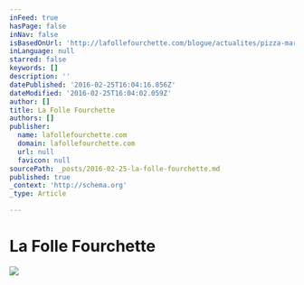 ```yaml
---
inFeed: true
hasPage: false
inNav: false
isBasedOnUrl: 'http://lafollefourchette.com/blogue/actualites/pizza-margarita-germinations/'
inLanguage: null
starred: false
keywords: []
description: ''
datePublished: '2016-02-25T16:04:16.856Z'
dateModified: '2016-02-25T16:04:02.059Z'
author: []
title: La Folle Fourchette
authors: []
publisher:
  name: lafollefourchette.com
  domain: lafollefourchette.com
  url: null
  favicon: null
sourcePath: _posts/2016-02-25-la-folle-fourchette.md
published: true
_context: 'http://schema.org'
_type: Article

---
```

# La Folle Fourchette
![](http://lafollefourchette.com/wp-content/uploads/2015/06/pizza-960x407.jpg)